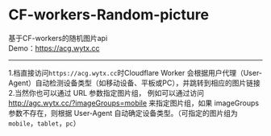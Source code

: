 # CF-workers-Random-picture
基于CF-workers的随机图片api  
Demo：https://acg.wytx.cc  
***
1.档直接访问`https://acg.wytx.cc`时Cloudflare Worker 会根据用户代理（User-Agent）自动检测设备类型（如移动设备、平板或PC），并跳转到相应的图片链接  
2.当然你也可以通过 URL 参数指定图片组，
例如可以通过访问 http://agc.wytx.cc/?imageGroups=mobile 来指定图片组，如果 imageGroups 参数不存在，则根据 User-Agent 自动确定设备类型。（可指定的图片组为`mobile`，`tablet`，`pc`）

